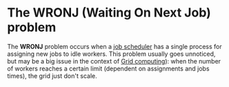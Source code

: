 # The WRONJ (Waiting On Next Job) problem

The **WRONJ** problem occurs when a [job scheduler](https://en.wikipedia.org/wiki/Job_scheduler) has a single process for assigning new jobs to idle workers. This problem usually goes unnoticed, but may be a big issue in the context of [Grid computing](https://en.wikipedia.org/wiki/Grid_computing)): when the number of workers reaches a certain limit (dependent on assignments and jobs times), the grid just don't scale.
